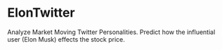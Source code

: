 # ElonTwitter
Analyze Market Moving Twitter Personalities. Predict how the influential user (Elon Musk) effects the stock price.
